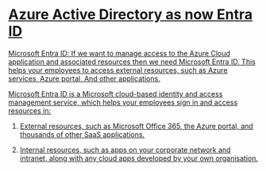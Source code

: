 <h1> <u>Azure Active Directory as now Entra ID <u/> </h1>

Microsoft Entra ID: If we want to manage access to the Azure Cloud application and associated resources then we need Microsoft Entra ID. This helps your employees to access external resources, such as Azure services, Azure portal, And other applications.

Microsoft Entra ID is a Microsoft cloud-based identity and access management service, which helps your employees sign in and access resources in:

1) External resources, such as Microsoft Office 365, the Azure portal, and thousands of other SaaS applications.

2) Internal resources, such as apps on your corporate network and intranet, along with any cloud apps developed by your own organisation.
